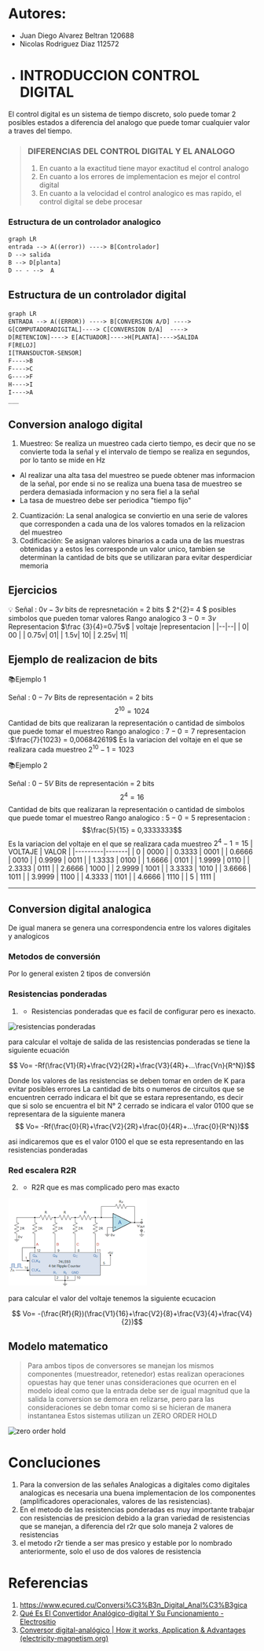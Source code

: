 # Autores:
* Juan Diego Alvarez Beltran 120688
* Nicolas Rodriguez Diaz 112572
* # INTRODUCCION CONTROL DIGITAL 
El control digital es un sistema de tiempo  discreto, solo puede tomar 2 posibles estados a diferencia del analogo que puede tomar cualquier valor a traves del tiempo.
> ### DIFERENCIAS DEL CONTROL DIGITAL Y EL ANALOGO
> 1. En cuanto a la exactitud tiene mayor exactitud el control analogo 
> 2. En cuanto a los errores de implementacion es mejor el control digital
> 3. En cuanto a la velocidad el control analogico es mas rapido, el control digital se debe procesar

###  Estructura de un controlador analogico
```mermaid
graph LR
entrada --> A((error)) ----> B[Controlador]
D --> salida
B --> D[planta]
D -- - -->  A
```
## Estructura de un controlador digital
```mermaid
graph LR
ENTRADA --> A((ERROR)) ----> B[CONVERSION A/D] ----> G[COMPUTADORADIGITAL]----> C[CONVERSION D/A]  ----> 
D[RETENCION]----> E[ACTUADOR]---->H[PLANTA]---->SALIDA
F[RELOJ] 
I[TRANSDUCTOR-SENSOR]
F---->B
F---->C
G---->F
H---->I
I---->A
___
```
## Conversion analogo digital 
1. Muestreo: Se realiza un muestreo cada cierto tiempo, es decir que no se convierte toda la señal y el intervalo de tiempo se realiza en segundos, por lo tanto se mide en Hz
- Al realizar una alta tasa del muestreo se puede obtener mas informacion de la señal, por ende si no se realiza una buena tasa de muestreo se perdera demasiada informacion y no sera fiel a la señal 
-  La tasa de muestreo debe ser periodica "tiempo fijo"
2. Cuantización: La senal analogica se conviertio en una serie de valores que corresponden a cada una de los valores tomados en la relizacion del muestreo
3. Codificación: Se asignan valores binarios a cada una de las muestras obtenidas y a estos les corresponde un valor unico, tambien se determinan la cantidad de bits que se utilizaran para evitar desperdiciar memoria 
## Ejercicios
💡
Señal : $0v-3v$
bits de represnetación = 2 bits $ 2^{2}= 4 $ posibles simbolos que pueden tomar valores
Rango analogico  $3-0 = 3v$
Representacion $\frac {3}{4}=0.75v$
| voltaje |representacion  |
|--|--|
|  0| 00 |
|  0.75v|  01|
|  1.5v|  10|
|  2.25v|  11|

## Ejemplo de realizacion de bits

📚Ejemplo 1

Señal : $0-7 v$
Bits de representación = 2 bits
$$2^{10}=1024$$ Cantidad de bits que realizaran la representación o cantidad de simbolos que puede tomar el muestreo 
Rango analogico : $7-0 =7$
representacion :$\frac{7}{1023} = 0,006842619$ Es la variacion del voltaje en el que se realizara cada muestreo $2^{10}-1=1023$

📚Ejemplo 2

Señal : $0-5 V$
Bits de representación = 2 bits
$$2^{4}=16 $$ Cantidad de bits que realizaran la representación o cantidad de simbolos que puede tomar el muestreo 
Rango analogico : $5-0 =5$
representacion : $$\frac{5}{15} = 0,3333333$$ Es la variacion del voltaje en el que se realizara cada muestreo $2^4-1=15$
| VOLTAJE | VALOR |
|---------|-------|
| 0       | 0000  |
| 0.3333  | 0001  |
| 0.6666  | 0010  |
| 0.9999  | 0011  |
| 1.3333  | 0100  |
| 1.6666  | 0101  |
| 1.9999  | 0110  |
| 2.3333  | 0111  |
| 2.6666  | 1000  |
| 2.9999  | 1001  |
| 3.3333  | 1010  |
| 3.6666  | 1011  |
| 3.9999  | 1100  |
| 4.3333  | 1101  |
| 4.6666  | 1110  |
| 5       | 1111  |
___
##	Conversion digital analogica
De igual manera se genera una correspondencia entre los valores digitales y analogicos 

### Metodos de conversión
Por lo general existen 2 tipos de conversión 

### Resistencias ponderadas

1. - Resistencias ponderadas que es facil de configurar pero es inexacto.

![resistencias ponderadas](https://encrypted-tbn0.gstatic.com/images?q=tbn:ANd9GcQjv_TIK1X6lHw9v4E5HgTur2EU-5KTV4gp1w&s)

para calcular el voltaje de salida de las resistencias ponderadas se tiene la siguiente ecuación 

$$ Vo= -Rf(\frac{V1}{R}+\frac{V2}{2R}+\frac{V3}{4R}+...\frac{Vn}{R^N})$$

Donde los valores de las resistencias se deben tomar en orden de K para evitar posibles errores
La cantidad de bits o numeros de circuitos que se encuentren cerrado indicara el bit que se estara representando, es decir que si solo se encuentra el bit N° 2 cerrado se indicara el valor 0100 que se representara de la siguiente manera 
$$ Vo= -Rf(\frac{0}{R}+\frac{V2}{2R}+\frac{0}{4R}+...\frac{0}{R^N})$$

asi indicaremos que es el valor 0100 el que se esta representando en las resistencias ponderadas

### Red escalera R2R
2. - R2R que es mas complicado pero mas exacto

![ CADENA R2R](./img/r2r.png)

para calcular el valor del voltaje tenemos la siguiente ecucacion

$$ Vo= -(\frac{Rf}{R})(\frac{V1}{16}+\frac{V2}{8}+\frac{V3}{4}+\frac{V4}{2})$$

## Modelo matematico 

> Para ambos tipos de conversores se manejan los mismos componentes (muestreador, retenedor) estas realizan operaciones opuestas 
> hay que tener unas consideraciones que ocurren en el modelo ideal como que la entrada debe ser de igual magnitud que la salida 
> la conversion se demora en relizarse, pero para las consideraciones se debn tomar como si se hicieran de manera instantanea
>Estos sistemas utilizan un ZERO ORDER HOLD 
>
![zero order hold](https://electrositio.com/wp-content/uploads/2022/08/1660728239_144_Que-es-el-convertidor-analogico-digital-y-su-funcionamiento.jpg)


# Concluciones 
1. Para la conversion de las señales Analogicas a digitales como digitales analogicas es necesaria una buena implementacion de los componentes (amplificadores operacionales, valores de las resistencias).
2. En el metodo de las resistencias ponderadas es muy importante trabajar con resistencias de presicion debido a la gran variedad de resistencias que se manejan, a diferencia del r2r que solo maneja 2 valores de resistencias 
3. el metodo r2r tiende a ser mas presico y estable por lo nombrado anteriormente, solo el uso de dos valores de resistencia 
# Referencias
1. https://www.ecured.cu/Conversi%C3%B3n_Digital_Anal%C3%B3gica
2. [Qué Es El Convertidor Analógico-digital Y Su Funcionamiento - Electrositio](https://electrositio.com/que-es-el-convertidor-analogico-digital-y-su-funcionamiento/)
3. [Conversor digital-analógico | How it works, Application & Advantages (electricity-magnetism.org)](https://www.electricity-magnetism.org/es/conversor-digital-analogico/)